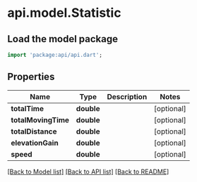 # api.model.Statistic

## Load the model package
```dart
import 'package:api/api.dart';
```

## Properties
Name | Type | Description | Notes
------------ | ------------- | ------------- | -------------
**totalTime** | **double** |  | [optional] 
**totalMovingTime** | **double** |  | [optional] 
**totalDistance** | **double** |  | [optional] 
**elevationGain** | **double** |  | [optional] 
**speed** | **double** |  | [optional] 

[[Back to Model list]](../README.md#documentation-for-models) [[Back to API list]](../README.md#documentation-for-api-endpoints) [[Back to README]](../README.md)


